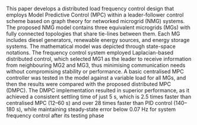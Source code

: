 This paper develops a distributed load frequency control design that employs Model Predictive Control (MPC) within a leader-follower control scheme based on graph theory for networked microgrid (NMG) systems. The proposed NMG model contains three equivalent microgrids (MGs) with fully connected topologies that share tie-lines between them. Each MG includes diesel generators, renewable energy sources, and energy storage systems. The mathematical model was depicted through state-space notations. The frequency control system employed Laplacian-based distributed control, which selected MG1 as the leader to receive information from neighbouring MG2 and MG3, thus minimising communication needs without compromising stability or performance. A basic centralised MPC controller was tested in the model against a variable load for all MGs, and then the results were compared with the proposed distributed MPC (DMPC). The DMPC implementation resulted in superior performance, as it achieved a consistent settling time of just 5 s, which is 2.5 times faster than centralised MPC (12–60 s) and over 28 times faster than PID control (140–180 s), while maintaining steady‑state error below 0.07 Hz for system frequency control after its testing phase
